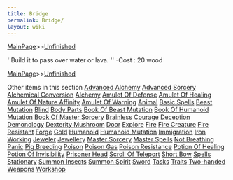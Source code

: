 ```yaml
---
title: Bridge
permalink: Bridge/
layout: wiki
---
```


[MainPage](/keeperrl_wiki/ "wikilink")>>[Unfinished](/keeperrl_wiki/Unfinished "wikilink")

''Build it to pass over water or lava.
''
-Cost : 20 wood

[MainPage](/keeperrl_wiki/ "wikilink")>>[Unfinished](/keeperrl_wiki/Unfinished "wikilink")

Other items in this section
    [Advanced Alchemy](/keeperrl_wiki/Advanced_Alchemy "wikilink")
    [Advanced Sorcery](/keeperrl_wiki/Advanced_Sorcery "wikilink")
    [Alchemical Conversion](/keeperrl_wiki/Alchemical_Conversion "wikilink")
    [Alchemy](/keeperrl_wiki/Alchemy "wikilink")
    [Amulet Of Defense](/keeperrl_wiki/Amulet_Of_Defense "wikilink")
    [Amulet Of Healing](/keeperrl_wiki/Amulet_Of_Healing "wikilink")
    [Amulet Of Nature Affinity](/keeperrl_wiki/Amulet_Of_Nature_Affinity "wikilink")
    [Amulet Of Warning](/keeperrl_wiki/Amulet_Of_Warning "wikilink")
    [Animal](/keeperrl_wiki/Animal "wikilink")
    [Basic Spells](/keeperrl_wiki/Basic_Spells "wikilink")
    [Beast Mutation](/keeperrl_wiki/Beast_Mutation "wikilink")
    [Blind](/keeperrl_wiki/Blind "wikilink")
    [Body Parts](/keeperrl_wiki/Body_Parts "wikilink")
    [Book Of Beast Mutation](/keeperrl_wiki/Book_Of_Beast_Mutation "wikilink")
    [Book Of Humanoid Mutation](/keeperrl_wiki/Book_Of_Humanoid_Mutation "wikilink")
    [Book Of Master Sorcery](/keeperrl_wiki/Book_Of_Master_Sorcery "wikilink")
    [Brainless](/keeperrl_wiki/Brainless "wikilink")
    [Courage](/keeperrl_wiki/Courage "wikilink")
    [Deception](/keeperrl_wiki/Deception "wikilink")
    [Demonology](/keeperrl_wiki/Demonology "wikilink")
    [Dexterity Mushroom](/keeperrl_wiki/Dexterity_Mushroom "wikilink")
    [Door](/keeperrl_wiki/Door "wikilink")
    [Explore](/keeperrl_wiki/Explore "wikilink")
    [Fire](/keeperrl_wiki/Fire "wikilink")
    [Fire Creature](/keeperrl_wiki/Fire_Creature "wikilink")
    [Fire Resistant](/keeperrl_wiki/Fire_Resistant "wikilink")
    [Forge](/keeperrl_wiki/Forge "wikilink")
    [Gold](/keeperrl_wiki/Gold "wikilink")
    [Humanoid](/keeperrl_wiki/Humanoid "wikilink")
    [Humanoid Mutation](/keeperrl_wiki/Humanoid_Mutation "wikilink")
    [Immigration](/keeperrl_wiki/Immigration "wikilink")
    [Iron Working](/keeperrl_wiki/Iron_Working "wikilink")
    [Jeweler](/keeperrl_wiki/Jeweler "wikilink")
    [Jewellery](/keeperrl_wiki/Jewellery "wikilink")
    [Master Sorcery](/keeperrl_wiki/Master_Sorcery "wikilink")
    [Master Spells](/keeperrl_wiki/Master_Spells "wikilink")
    [Not Breathing](/keeperrl_wiki/Not_Breathing "wikilink")
    [Panic](/keeperrl_wiki/Panic "wikilink")
    [Pig Breeding](/keeperrl_wiki/Pig_Breeding "wikilink")
    [Poison](/keeperrl_wiki/Poison "wikilink")
    [Poison Gas](/keeperrl_wiki/Poison_Gas "wikilink")
    [Poison Resistance](/keeperrl_wiki/Poison_Resistance "wikilink")
    [Potion Of Healing](/keeperrl_wiki/Potion_Of_Healing "wikilink")
    [Potion Of Invisibility](/keeperrl_wiki/Potion_Of_Invisibility "wikilink")
    [Prisoner Head](/keeperrl_wiki/Prisoner_Head "wikilink")
    [Scroll Of Teleport](/keeperrl_wiki/Scroll_Of_Teleport "wikilink")
    [Short Bow](/keeperrl_wiki/Short_Bow "wikilink")
    [Spells](/keeperrl_wiki/Spells "wikilink")
    [Stationary](/keeperrl_wiki/Stationary "wikilink")
    [Summon Insects](/keeperrl_wiki/Summon_Insects "wikilink")
    [Summon Spirit](/keeperrl_wiki/Summon_Spirit "wikilink")
    [Sword](/keeperrl_wiki/Sword "wikilink")
    [Tasks](/keeperrl_wiki/Tasks "wikilink")
    [Traits](/keeperrl_wiki/Traits "wikilink")
    [Two-handed Weapons](/keeperrl_wiki/Two-handed_Weapons "wikilink")
    [Workshop](/keeperrl_wiki/Workshop "wikilink")
